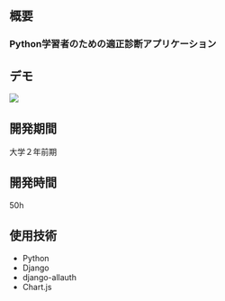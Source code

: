 ## 概要

### Python学習者のための適正診断アプリケーション

## デモ

[![](https://img.youtube.com/vi/L3517hibi7A/0.jpg)](https://www.youtube.com/watch?v=L3517hibi7A)

## 開発期間

大学２年前期

## 開発時間

50h

## 使用技術
- Python
- Django
- django-allauth
- Chart.js
